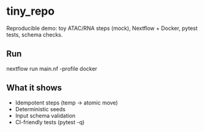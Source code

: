 # tiny_repo
Reproducible demo: toy ATAC/RNA steps (mock), Nextflow + Docker, pytest tests, schema checks.

## Run
nextflow run main.nf -profile docker

## What it shows
- Idempotent steps (temp -> atomic move)
- Deterministic seeds
- Input schema validation
- CI-friendly tests (pytest -q)
